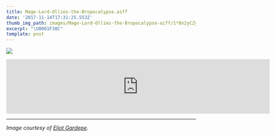 ```yaml
---
title: Mage-Lord-Ollies-the-Bropocalypse.aiff
date: '2017-11-14T17:31:25.553Z'
thumb_img_path: images/Mage-Lord-Ollies-the-Bropocalypse-aiff/1*8n2yCZyg08X9swIk7woMng.png
excerpt: "\U0001F30C"
template: post
---
```

![](/images/Mage-Lord-Ollies-the-Bropocalypse-aiff/1*8n2yCZyg08X9swIk7woMng.png)

<iframe src="https://w.soundcloud.com/player/?url=http%3A%2F%2Fapi.soundcloud.com%2Ftracks%2F355652432&amp;show_artwork=true" width="700" height="145" frameborder="0" scrolling="no"></iframe>

* * *

*Image courtesy of* [*Eliot Gardepe*](https://egardepe.itch.io/hypercard)*.*
